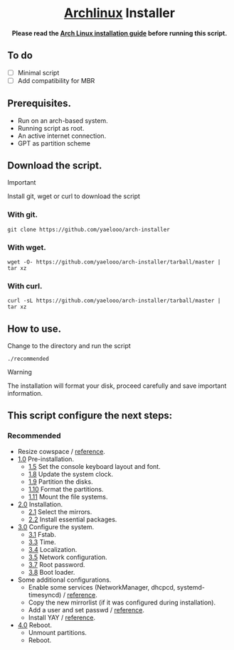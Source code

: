 <h1 align="center">
  <a href=https://www.archlinux.org>Archlinux</a> Installer
</h1>
<h4 align="center">Please read the <a href="https://wiki.archlinux.org/title/installation_guide">Arch Linux installation guide</a> before running this script.</h4>

## To do
- [ ] Minimal script
- [ ] Add compatibility for MBR

## Prerequisites.
- Run on an arch-based system.
- Running script as root.
- An active internet connection.
- GPT as partition scheme

## Download the script.
> [!IMPORTANT]
> Install git, wget or curl to download the script

### With git.
```
git clone https://github.com/yaelooo/arch-installer
```

### With wget.
```
wget -O- https://github.com/yaelooo/arch-installer/tarball/master | tar xz
```

### With curl.
```
curl -sL https://github.com/yaelooo/arch-installer/tarball/master | tar xz
```

## How to use.
Change to the directory and run the script
```
./recommended
```
> [!WARNING]
> The installation will format your disk, proceed carefully and save important information.

## This script configure the next steps:
### Recommended
- Resize cowspace / [reference](https://wiki.archlinux.org/title/archiso#Adjusting_the_size_of_the_root_file_system).
- [1.0](https://wiki.archlinux.org/title/archiso#Adjusting_the_size_of_the_root_file_system) Pre-installation.
    - [1.5](https://wiki.archlinux.org/title/installation_guide#Set_the_console_keyboard_layout_and_font) Set the console keyboard layout and font.
    - [1.8](https://wiki.archlinux.org/title/installation_guide#Update_the_system_clock) Update the system clock.
    - [1.9](https://wiki.archlinux.org/title/installation_guide#Partition_the_disks) Partition the disks.
    - [1.10](https://wiki.archlinux.org/title/installation_guide#Format_the_partitions) Format the partitions.
    - [1.11](https://wiki.archlinux.org/title/installation_guide#Mount_the_file_systems) Mount the file systems.
- [2.0](https://wiki.archlinux.org/title/installation_guide#Installation) Installation.
    - [2.1](https://wiki.archlinux.org/title/installation_guide#Select_the_mirrors) Select the mirrors.
    - [2.2](https://wiki.archlinux.org/title/installation_guide#Install_essential_packages) Install essential packages.
- [3.0](https://wiki.archlinux.org/title/installation_guide#Configure_the_system) Configure the system.
    - [3.1](https://wiki.archlinux.org/title/installation_guide#Fstab) Fstab.
    - [3.3](https://wiki.archlinux.org/title/installation_guide#Time) Time.
    - [3.4](https://wiki.archlinux.org/title/installation_guide#Localization) Localization.
    - [3.5](https://wiki.archlinux.org/title/installation_guide#Network_configuration) Network configuration.
    - [3.7](https://wiki.archlinux.org/title/installation_guide#Root_password) Root password.
    - [3.8](https://wiki.archlinux.org/title/installation_guide#Boot_loader) Boot loader.
- Some additional configurations.
    - Enable some services (NetworkManager, dhcpcd, systemd-timesyncd) / [reference](https://wiki.archlinux.org/title/systemd#Using_units).
    - Copy the new mirrorlist (if it was configured during installation).
    - Add a user and set passwd / [reference](https://wiki.archlinux.org/title/users_and_groups).
    - Install YAY / [reference](https://github.com/Jguer/yay).
- [4.0](https://wiki.archlinux.org/title/installation_guide#Reboot) Reboot.
    - Unmount partitions.
    - Reboot.